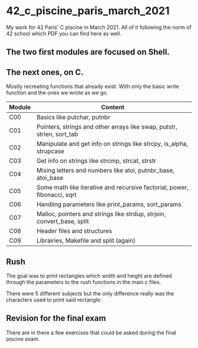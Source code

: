# 42_c_piscine_paris_march_2021

My work for 42 Paris' C piscine in March 2021.
All of it following the norm of 42 school which PDF you can find here as well.

## The two first modules are focused on Shell.

## The next ones, on C.

Mostly recreating functions that already exist. With only the basic write function and the ones we wrote as we go.

Module | Content
------ | -------
C00 | Basics like putchar, putnbr
C01 | Pointers, strings and other arrays like swap, putstr, strlen, sort_tab
C02 | Manipulate and get info on strings like strcpy, is_alpha, strupcase
C03 | Get info on strings like strcmp, strcat, strstr
C04 | Mixing letters and numbers like atoi, putnbr_base, atoi_base
C05 | Some math like iterative and recursive factorial, power, fibonacci, sqrt
C06 | Handling parameters like print_params, sort_params
C07 | Malloc, pointers and strings like strdup, strjoin, convert_base, split
C08 | Header files and structures
C09 | Librairies, Makefile and split (again)

## Rush

The goal was to print rectangles which width and height are defined through the parameters to the rush functions in the main.c files.

There were 5 different subjects but the only difference really was the characters used to print said rectangle.

## Revision for the final exam

There are in there a few exercises that could be asked during the final piscine exam.
